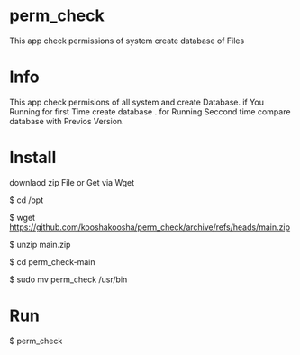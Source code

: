 # perm_check

This app check permissions of system create database of Files

# Info

This app check permisions of all system and create Database.
if You Running for first Time create database .
for Running Seccond time compare database with Previos Version.


# Install

downlaod zip File or Get via Wget

$ cd /opt

$ wget https://github.com/kooshakoosha/perm_check/archive/refs/heads/main.zip

$ unzip main.zip

$ cd perm_check-main

$ sudo mv perm_check /usr/bin


# Run

$ perm_check




